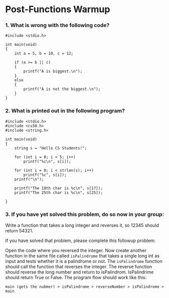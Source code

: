 # Post-Functions Warmup

### 1. What is wrong with the following code?

```
#include <stdio.h>

int main(void)
{
    int a = 5, b = 10, c = 12;
    
    if (a >= b || c)
    {
        printf("A is biggest.\n");
    }
    else
    {
        printf("A is not the biggest.\n");
    }
}
```

### 2. What is printed out in the following program?

```
#include <stdio.h>
#include <cs50.h>
#include <string.h>

int main(void)
{
    string s = "Hello CS Students!";
    
    for (int i = 0; i < 5; i++)
        printf("%c\n", s[i]);
    
    for (int i = 0; i < strlen(s); i++)
        printf("%c", s[i]);
    printf("\n");
    
    printf("The 18th char is %c\n", s[17]);
    printf("The 25th char is %c\n", s[25]);

}
```

### 3. If you have yet solved this problem, do so now in your group:

Write a function that takes a long integer and reverses it, so 12345 should return 54321.

If you have solved that problem, please complete this followup problem:

Open the code where you reversed the integer. Now create another function in the same file called `isPalindrome` that takes a single long int as input and tests whether it is a palindrome or not. The `isPalindrome` function should call the function that reverses the integer. The reverse function should reverse the long number and return to isPalindrom. IsPalindrime should return True or False. The program flow should work like this:

```
main (gets the nubmer) > isPalindrome > reverseNumber > isPalindrome > main
```

